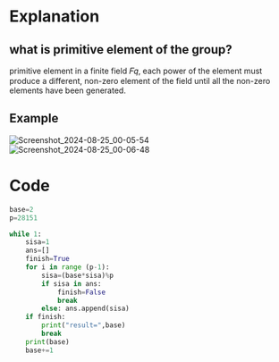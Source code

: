 # Explanation
## what is primitive element of the group?
primitive element in a finite field 𝐹𝑞, each power of the element must produce a different, non-zero element of the field until all the non-zero elements have been generated.
## Example
![Screenshot_2024-08-25_00-05-54](https://github.com/user-attachments/assets/47cd88ec-08b7-41ee-9933-7c17b4062856)
![Screenshot_2024-08-25_00-06-48](https://github.com/user-attachments/assets/99a299f8-0168-4394-a413-4d398c19a513)

# Code
```python
base=2
p=28151

while 1:
    sisa=1
    ans=[]
    finish=True
    for i in range (p-1):
        sisa=(base*sisa)%p
        if sisa in ans:
            finish=False
            break
        else: ans.append(sisa)
    if finish:
        print("result=",base)
        break
    print(base)
    base+=1
```
